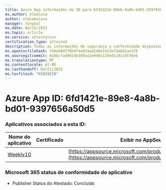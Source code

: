 ```yaml
---
title: Azure App informações de ID para 6fd1421e-89e8-4a8b-bd01-9397656a50d5
ms.author: elmalova
author: elenamalova
manager: tonybal
ms.date: 04/21/2022
ms.topic: article
ms.service: attestation
certification_type: attested
description: Todas as informações de segurança e conformidade disponíveis para 6fd1421e-89e8-4a8b-bd01-9397656a50d5.
ms.openlocfilehash: fd4e6887f0bdf44954ad246e1413e7da642ae378
ms.sourcegitcommit: 6a86cfad0d14b309aa1e990c124ed1c0cc85fbeb
ms.translationtype: MT
ms.contentlocale: pt-BR
ms.lasthandoff: 04/21/2022
ms.locfileid: "65029228"
---
```

# <a name="azure-app-id-6fd1421e-89e8-4a8b-bd01-9397656a50d5"></a>Azure App ID: 6fd1421e-89e8-4a8b-bd01-9397656a50d5


### <a name="apps-associated-with-this-id"></a>Aplicativos associados a esta ID:
| **Nome do aplicativo** | **Certificado** | **Exibir no AppSource** |
|--------------|---------------|-----------------------|
| [Weekly10](../forward/WA200001441.md) |  | [https://appsource.microsoft.com/product/office/WA200001441](https://appsource.microsoft.com/product/office/WA200001441) |

### <a name="microsoft-365-app-compliance-status"></a>Microsoft 365 status de conformidade do aplicativo
- Publisher Status do Atestado: Concluído

